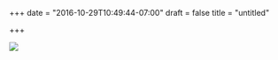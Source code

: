 +++
date = "2016-10-29T10:49:44-07:00"
draft = false
title = "untitled"

+++

<img src="https://s3-us-west-2.amazonaws.com/ginput/20161028_01_341.jpg">

